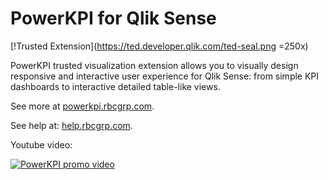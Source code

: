 # PowerKPI for Qlik Sense

[!Trusted Extension](https://ted.developer.qlik.com/ted-seal.png =250x)

PowerKPI trusted visualization extension allows you to visually design responsive and interactive user experience for Qlik Sense: from simple KPI dashboards to interactive detailed table-like views.

See more at [powerkpi.rbcgrp.com](https://powerkpi.rbcgrp.com).

See help at: [help.rbcgrp.com](https://help.rbcgrp.com).

Youtube video:

[![PowerKPI promo video](https://img.youtube.com/vi/Ty3GUL3uzag/hqdefault.jpg)](https://youtu.be/Ty3GUL3uzag)
